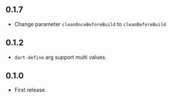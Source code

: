 ## 0.1.7

- Change parameter `cleanOnceBeforeBuild` to `cleanBeforeBuild`

## 0.1.2

- `dart-define` arg support multi values.

## 0.1.0

- First release.
